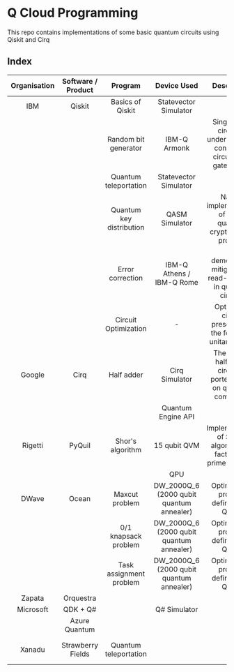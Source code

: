 # Q Cloud Programming

This repo contains implementations of some basic quantum circuits using Qiskit and Cirq

## Index

| Organisation | Software / Product |         Program          |               Device Used                |                                Description                                 |                                                                                               Remarks                                                                                               |
| :----------: | :----------------: | :----------------------: | :--------------------------------------: | :------------------------------------------------------------------------: | :-------------------------------------------------------------------------------------------------------------------------------------------------------------------------------------------------: |
|     IBM      |       Qiskit       |     Basics of Qiskit     |          Statevector Simulator           |                                                                            |                                                                                 Part of IBM Quantum Challenge 2020                                                                                  |
|              |                    |   Random bit generator   |               IBM-Q Armonk               | Single qubit circuit to understand the concept of circuits and gates in QC |                                                                                                                                                                                                     |
|              |                    |  Quantum teleportation   |          Statevector Simulator           |                                                                            |                                                    Reference: <https://github.com/quantumlib/Cirq/blob/master/examples/quantum_teleportation.py>                                                    |
|              |                    | Quantum key distribution |              QASM Simulator              |        Naieve implementation of BB84 quantum cryptography protocol         |                                                           Part of IBM Quantum Challenge 2020. BB84: <https://en.wikipedia.org/wiki/BB84>                                                            |
|              |                    |     Error correction     |        IBM-Q Athens / IBM-Q Rome         |      To demonstrate mitigation of read-out error in quantum circuits       |                                                                                 Part of IBM Quantum Challenge 2020                                                                                  |
|              |                    |   Circuit Optimization   |                    -                     |        Optimize a circuit presented in the form of a unitary matrix        |                                                                                 Part of IBM Quantum Challenge 2020                                                                                  |
|    Google    |        Cirq        |        Half adder        |              Cirq Simulator              |    The classic half adder circuited ported to run on quantum computers     |                                                                                                                                                                                                     |
|              |                    |                          |            Quantum Engine API            |                                                                            |                                                                                         Waiting for access                                                                                          |
|   Rigetti    |       PyQuil       |     Shor's algorithm     |               15 qubit QVM               |      Implementation of Shor's algorithm for factorising prime numbers      |                                                                                                                                                                                                     |
|              |                    |                          |                   QPU                    |                                                                            |                                                                                      Waiting for access to QPU                                                                                      |
|    DWave     |       Ocean        |      Maxcut problem      | DW_2000Q_6 (2000 qubit quantum annealer) |                   Optimization problem defined as a QUBO                   |                                                                                                                                                                                                     |
|              |                    |   0/1 knapsack problem   | DW_2000Q_6 (2000 qubit quantum annealer) |                   Optimization problem defined as a QUBO                   |                                                                                                                                                                                                     |
|              |                    | Task assignment problem  | DW_2000Q_6 (2000 qubit quantum annealer) |                   Optimization problem defined as a QUBO                   |                                                                                                                                                                                                     |
|    Zapata    |     Orquestra      |                          |                                          |                                                                            |                                                                                         Waiting for access                                                                                          |
|  Microsoft   |      QDK + Q#      |                          |               Q# Simulator               |                                                                            |                                                                                                                                                                                                     |
|              |   Azure Quantum    |                          |                                          |                                                                            |                                                                                         Waiting for access                                                                                          |
|    Xanadu    | Strawberry Fields  |  Quantum teleportation   |                                          |                                                                            | The concepts of operations in photonic quantum computers are completely different from superconducting and ion-trap based quantum computers. Need to study from scratch for fully comprehending it. |
